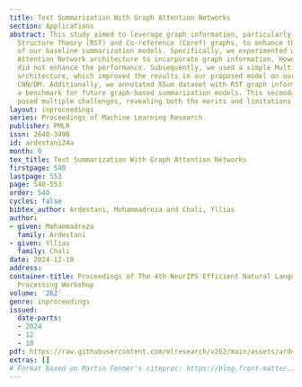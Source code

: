 ```yaml
---
title: Text Summarization With Graph Attention Networks
section: Applications
abstract: This study aimed to leverage graph information, particularly Rhetorical
  Structure Theory (RST) and Co-reference (Coref) graphs, to enhance the performance
  of our baseline summarization models. Specifically, we experimented with a Graph
  Attention Network architecture to incorporate graph information. However, this architecture
  did not enhance the performance. Subsequently, we used a simple Multi-layer Perceptron
  architecture, which improved the results in our proposed model on our primary dataset,
  CNN/DM. Additionally, we annotated XSum dataset with RST graph information, establishing
  a benchmark for future graph-based summarization models. This secondary dataset
  posed multiple challenges, revealing both the merits and limitations of our models.
layout: inproceedings
series: Proceedings of Machine Learning Research
publisher: PMLR
issn: 2640-3498
id: ardestani24a
month: 0
tex_title: Text Summarization With Graph Attention Networks
firstpage: 540
lastpage: 553
page: 540-553
order: 540
cycles: false
bibtex_author: Ardestani, Mohammadreza and Chali, Yllias
author:
- given: Mohammadreza
  family: Ardestani
- given: Yllias
  family: Chali
date: 2024-12-10
address:
container-title: Proceedings of The 4th NeurIPS Efficient Natural Language and Speech
  Processing Workshop
volume: '262'
genre: inproceedings
issued:
  date-parts:
  - 2024
  - 12
  - 10
pdf: https://raw.githubusercontent.com/mlresearch/v262/main/assets/ardestani24a/ardestani24a.pdf
extras: []
# Format based on Martin Fenner's citeproc: https://blog.front-matter.io/posts/citeproc-yaml-for-bibliographies/
---
```

